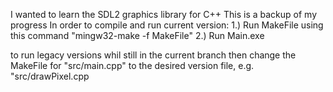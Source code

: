 I wanted to learn the SDL2 graphics library for C++
This is a backup of my progress
In order to compile and run current version:
1.) Run MakeFile using this command "mingw32-make -f MakeFile"
2.) Run Main.exe

to run legacy versions whil still in the current branch then change the MakeFile for "src/main.cpp" to the desired version file, e.g. "src/drawPixel.cpp

